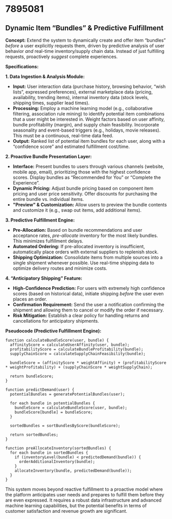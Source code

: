 # 7895081

## Dynamic Item “Bundles” & Predictive Fulfillment

**Concept:** Extend the system to dynamically create and offer item “bundles” *before* a user explicitly requests them, driven by predictive analysis of user behavior *and* real-time inventory/supply chain data.  Instead of just fulfilling requests, proactively *suggest* complete experiences.

**Specifications:**

**1. Data Ingestion & Analysis Module:**

*   **Input:** User interaction data (purchase history, browsing behavior, “wish lists”, expressed preferences), external marketplace data (pricing, availability, trending items), internal inventory data (stock levels, shipping times, supplier lead times).
*   **Processing:** Employ a machine learning model (e.g., collaborative filtering, association rule mining) to identify potential item combinations that a user might be interested in.  Weight factors based on user affinity, bundle profitability (margin), and supply chain feasibility. Incorporate seasonality and event-based triggers (e.g., holidays, movie releases).  This must be a continuous, real-time data feed.
*   **Output:** Ranked list of potential item bundles for each user, along with a “confidence score” and estimated fulfillment cost/time.

**2. Proactive Bundle Presentation Layer:**

*   **Interface:**  Present bundles to users through various channels (website, mobile app, email), prioritizing those with the highest confidence scores.  Display bundles as “Recommended for You” or “Complete the Experience”.
*   **Dynamic Pricing:** Adjust bundle pricing based on component item pricing and user price sensitivity. Offer discounts for purchasing the entire bundle vs. individual items.
*   **"Preview" & Customization:** Allow users to preview the bundle contents and customize it (e.g., swap out items, add additional items).

**3. Predictive Fulfillment Engine:**

*   **Pre-Allocation:** Based on bundle recommendations and user acceptance rates, *pre-allocate* inventory for the most likely bundles.  This minimizes fulfillment delays.
*   **Automated Ordering:**  If pre-allocated inventory is insufficient, automatically place orders with external suppliers to replenish stock.
*   **Shipping Optimization:** Consolidate items from multiple sources into a single shipment whenever possible. Use real-time shipping data to optimize delivery routes and minimize costs.

**4.  “Anticipatory Shipping” Feature:**

*   **High-Confidence Prediction:** For users with extremely high confidence scores (based on historical data), initiate shipping *before* the user even places an order.
*   **Confirmation Requirement:**  Send the user a notification confirming the shipment and allowing them to cancel or modify the order if necessary.
*   **Risk Mitigation:**  Establish a clear policy for handling returns and cancellations for anticipatory shipments.

**Pseudocode (Predictive Fulfillment Engine):**

```
function calculateBundleScore(user, bundle) {
  affinityScore = calculateUserAffinity(user, bundle);
  profitabilityScore = calculateBundleProfitability(bundle);
  supplyChainScore = calculateSupplyChainFeasibility(bundle);

  bundleScore = (affinityScore * weightAffinity) + (profitabilityScore * weightProfitability) + (supplyChainScore * weightSupplyChain);

  return bundleScore;
}

function predictDemand(user) {
  potentialBundles = generatePotentialBundles(user);

  for each bundle in potentialBundles {
    bundleScore = calculateBundleScore(user, bundle);
    bundleScore[bundle] = bundleScore;
  }

  sortedBundles = sortBundlesByScore(bundleScore);

  return sortedBundles;
}

function preAllocateInventory(sortedBundles) {
  for each bundle in sortedBundles {
    if (inventoryLevel(bundle) < predictedDemand(bundle)) {
      orderAdditionalInventory(bundle);
    }
    allocateInventory(bundle, predictedDemand(bundle));
  }
}
```

This system moves beyond reactive fulfillment to a proactive model where the platform anticipates user needs and prepares to fulfill them before they are even expressed.  It requires a robust data infrastructure and advanced machine learning capabilities, but the potential benefits in terms of customer satisfaction and revenue growth are significant.